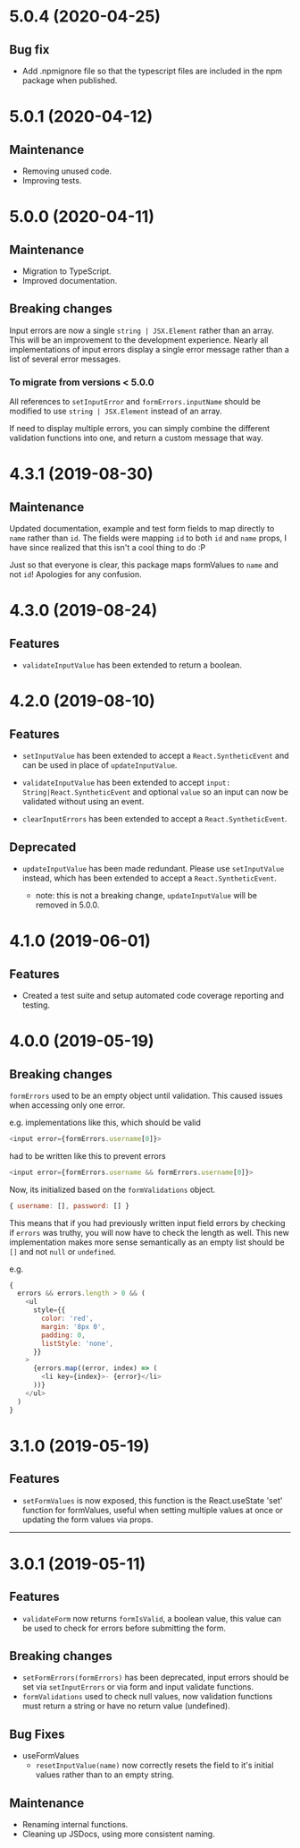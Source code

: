 # 5.0.4 (2020-04-25)

## Bug fix

- Add .npmignore file so that the typescript files are included in the npm package when published.

# 5.0.1 (2020-04-12)

## Maintenance

- Removing unused code.
- Improving tests.

# 5.0.0 (2020-04-11)

## Maintenance

- Migration to TypeScript.
- Improved documentation.

## Breaking changes

Input errors are now a single `string | JSX.Element` rather than an array. This will be an improvement to the development experience.
Nearly all implementations of input errors display a single error message rather than a list of several error messages.

### To migrate from versions < 5.0.0

All references to `setInputError` and `formErrors.inputName` should be modified to use `string | JSX.Element` instead of an array.

If need to display multiple errors, you can simply combine the different validation functions into one, and return a custom message that way.

# 4.3.1 (2019-08-30)

## Maintenance

Updated documentation, example and test form fields to map directly to `name` rather than `id`. The fields were mapping `id` to both `id` and `name` props, I have since realized that this isn't a cool thing to do :P

Just so that everyone is clear, this package maps formValues to `name` and not `id`! Apologies for any confusion.

# 4.3.0 (2019-08-24)

## Features

- `validateInputValue` has been extended to return a boolean.

# 4.2.0 (2019-08-10)

## Features

- `setInputValue` has been extended to accept a `React.SyntheticEvent` and can be used in place of `updateInputValue`.

- `validateInputValue` has been extended to accept `input: String|React.SyntheticEvent` and optional `value` so an input can now be validated without using an event.

- `clearInputErrors` has been extended to accept a `React.SyntheticEvent`.

## Deprecated

- `updateInputValue` has been made redundant. Please use `setInputValue` instead, which has been extended to accept a `React.SyntheticEvent`.

  - note: this is not a breaking change, `updateInputValue` will be removed in 5.0.0.

# 4.1.0 (2019-06-01)

## Features

- Created a test suite and setup automated code coverage reporting and testing.

# 4.0.0 (2019-05-19)

## Breaking changes

`formErrors` used to be an empty object until validation. This caused issues when accessing only one error.

e.g. implementations like this, which should be valid

```js
<input error={formErrors.username[0]}>
```

had to be written like this to prevent errors

```js
<input error={formErrors.username && formErrors.username[0]}>
```

Now, its initialized based on the `formValidations` object.

```js
{ username: [], password: [] }
```

This means that if you had previously written input field errors by checking if `errors` was truthy, you will now have to check the length as well. This new implementation makes more sense semantically as an empty list should be `[]` and not `null` or `undefined`.

e.g.

```js
{
  errors && errors.length > 0 && (
    <ul
      style={{
        color: 'red',
        margin: '8px 0',
        padding: 0,
        listStyle: 'none',
      }}
    >
      {errors.map((error, index) => (
        <li key={index}>- {error}</li>
      ))}
    </ul>
  )
}
```

# 3.1.0 (2019-05-19)

## Features

- `setFormValues` is now exposed, this function is the React.useState 'set' function for formValues, useful when setting multiple values at once or updating the form values via props.

---

# 3.0.1 (2019-05-11)

## Features

- `validateForm` now returns `formIsValid`, a boolean value, this value can be used to check for errors before submitting the form.

## Breaking changes

- `setFormErrors(formErrors)` has been deprecated, input errors should be set via `setInputErrors` or via form and input validate functions.
- `formValidations` used to check null values, now validation functions must return a string or have no return value (undefined).

## Bug Fixes

- useFormValues
  - `resetInputValue(name)` now correctly resets the field to it's initial values rather than to an empty string.

## Maintenance

- Renaming internal functions.
- Cleaning up JSDocs, using more consistent naming.

